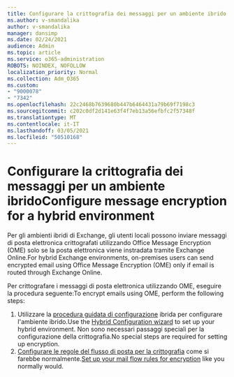 ```yaml
---
title: Configurare la crittografia dei messaggi per un ambiente ibrido
ms.author: v-smandalika
author: v-smandalika
manager: dansimp
ms.date: 02/24/2021
audience: Admin
ms.topic: article
ms.service: o365-administration
ROBOTS: NOINDEX, NOFOLLOW
localization_priority: Normal
ms.collection: Adm_O365
ms.custom:
- "9000078"
- "7342"
ms.openlocfilehash: 22c2468b7639680b447b6464431a79b69f7198c3
ms.sourcegitcommit: c202c0df2d141e63f4f7eb13a56efbfc2f57348f
ms.translationtype: MT
ms.contentlocale: it-IT
ms.lasthandoff: 03/05/2021
ms.locfileid: "50510168"
---
```

# <a name="configure-message-encryption-for-a-hybrid-environment"></a><span data-ttu-id="37a83-102">Configurare la crittografia dei messaggi per un ambiente ibrido</span><span class="sxs-lookup"><span data-stu-id="37a83-102">Configure message encryption for a hybrid environment</span></span>

<span data-ttu-id="37a83-103">Per gli ambienti ibridi di Exchange, gli utenti locali possono inviare messaggi di posta elettronica crittografati utilizzando Office Message Encryption (OME) solo se la posta elettronica viene instradata tramite Exchange Online.</span><span class="sxs-lookup"><span data-stu-id="37a83-103">For hybrid Exchange environments, on-premises users can send encrypted email using Office Message Encryption (OME) only if email is routed through Exchange Online.</span></span>

<span data-ttu-id="37a83-104">Per crittografare i messaggi di posta elettronica utilizzando OME, eseguire la procedura seguente:</span><span class="sxs-lookup"><span data-stu-id="37a83-104">To encrypt emails using OME, perform the following steps:</span></span>

1. <span data-ttu-id="37a83-105">Utilizzare la [procedura guidata di configurazione](https://docs.microsoft.com/Exchange/hybrid-configuration-wizard) ibrida per configurare l'ambiente ibrido.</span><span class="sxs-lookup"><span data-stu-id="37a83-105">Use the [Hybrid Configuration wizard](https://docs.microsoft.com/Exchange/hybrid-configuration-wizard) to set up your hybrid environment.</span></span> <span data-ttu-id="37a83-106">Non sono necessari passaggi speciali per la configurazione della crittografia.</span><span class="sxs-lookup"><span data-stu-id="37a83-106">No special steps are required for setting up encryption.</span></span>
2. <span data-ttu-id="37a83-107">[Configurare le regole del flusso di posta per la crittografia](https://docs.microsoft.com/microsoft-365/compliance/define-mail-flow-rules-to-encrypt-email) come si farebbe normalmente.</span><span class="sxs-lookup"><span data-stu-id="37a83-107">[Set up your mail flow rules for encryption](https://docs.microsoft.com/microsoft-365/compliance/define-mail-flow-rules-to-encrypt-email) like you normally would.</span></span>


